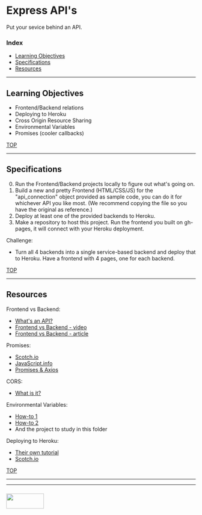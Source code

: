 # Express API's

Put your sevice behind an API.

### Index
* [Learning Objectives](#learning-objectives)
* [Specifications](#specifications)
* [Resources](#resources)

---

## Learning Objectives

* Frontend/Backend relations
* Deploying to Heroku
* Cross Origin Resource Sharing
* Environmental Variables
* Promises (cooler callbacks)

[TOP](#index)

---

## Specifications

0. Run the Frontend/Backend projects locally to figure out what's going on.
1. Build a new and pretty Frontend (HTML/CSS/JS) for the "api_connection" object provided as sample code, you can do it for whichever API you like most. (We recommend copying the file so you have the original as reference.)
2. Deploy at least one of the provided backends to Heroku.
3. Make a repository to host this project.  Run the frontend you built on gh-pages, it will connect with your Heroku deployment.

Challenge:
* Turn all 4 backends into a single service-based backend and deploy that to Heroku.  Have a frontend with 4 pages, one for each backend.

[TOP](#index)

---

## Resources

Frontend vs Backend:
* [What's an API?](https://www.youtube.com/watch?v=s7wmiS2mSXY)
* [Frontend vs Backend - video](https://www.youtube.com/watch?v=nMtgFZSdtwk)
* [Frontend vs Backend - article](https://www.pluralsight.com/blog/film-games/whats-difference-front-end-back-end)

Promises:
* [Scotch.io](https://scotch.io/tutorials/javascript-promises-for-dummies)
* [JavaScript.info](https://javascript.info/promise-basics)
* [Promises & Axios](https://github.com/elewa-academy/General-Resources/blob/master/javascript/async-to-sort.md)

CORS:
* [What is it?](https://www.codecademy.com/articles/what-is-cors)

Environmental Variables:
* [How-to 1](https://codeburst.io/how-to-easily-set-up-node-environment-variables-in-your-js-application-d06740f9b9bd)
* [How-to 2](https://www.twilio.com/blog/2017/08/working-with-environment-variables-in-node-js.html)
* And the project to study in this folder

Deploying to Heroku:
* [Their own tutorial](https://devcenter.heroku.com/articles/getting-started-with-nodejs#introduction)
* [Scotch.io](https://scotch.io/tutorials/how-to-deploy-a-node-js-app-to-heroku)

[TOP](#index)

___
___
### <a href="http://elewa.education/blog" target="_blank"><img src="https://user-images.githubusercontent.com/18554853/34921062-506450ae-f97d-11e7-875f-6feeb26ad72d.png" width="100" height="40"/></a>

